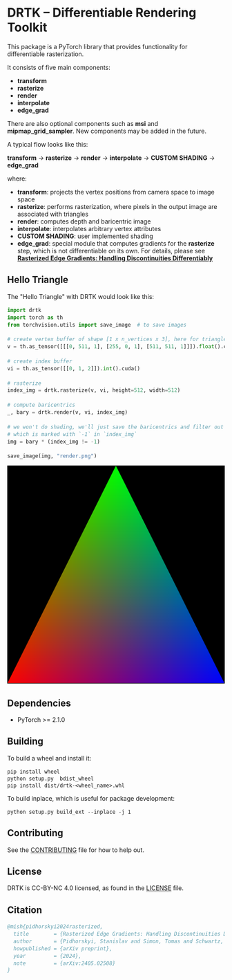 # DRTK – Differentiable Rendering Toolkit

This package is a PyTorch library that provides functionality for differentiable rasterization.

It consists of five main components:

* **transform**
* **rasterize**
* **render**
* **interpolate**
* **edge_grad**

There are also optional components such as **msi** and **mipmap_grid_sampler**. New components may be added in the future.

A typical flow looks like this:

**transform** → **rasterize** → **render** → **interpolate** → **CUSTOM SHADING** → **edge_grad**

where:
- **transform**: projects the vertex positions from camera space to image space
- **rasterize**: performs rasterization, where pixels in the output image are associated with triangles
- **render**: computes depth and baricentric image
- **interpolate**: interpolates arbitrary vertex attributes
- **CUSTOM SHADING**: user implemented shading
- **edge_grad**: special module that computes gradients for the **rasterize** step, which is not differentiable on its own. For details, please see [**Rasterized Edge Gradients: Handling Discontinuities Differentiably**](https://arxiv.org/abs/2405.02508)

## Hello Triangle
The "Hello Triangle" with DRTK would look like this:
```python
import drtk
import torch as th
from torchvision.utils import save_image  # to save images

# create vertex buffer of shape [1 x n_vertices x 3], here for triangle `n_vertices` == 3
v = th.as_tensor([[[0, 511, 1], [255, 0, 1], [511, 511, 1]]]).float().cuda()

# create index buffer
vi = th.as_tensor([[0, 1, 2]]).int().cuda()

# rasterize
index_img = drtk.rasterize(v, vi, height=512, width=512)

# compute baricentrics
_, bary = drtk.render(v, vi, index_img)

# we won't do shading, we'll just save the baricentrics and filter out the empty region
# which is marked with `-1` in `index_img`
img = bary * (index_img != -1)

save_image(img, "render.png")
```

![hello triangle](doc/hellow_triangle.png)

## Dependencies
* PyTorch >= 2.1.0

## Building

To build a wheel and install it:
```
pip install wheel
python setup.py  bdist_wheel
pip install dist/drtk-<wheel_name>.whl
```

To build inplace, which is useful for package development:
```
python setup.py build_ext --inplace -j 1
```

## Contributing

See the [CONTRIBUTING](CONTRIBUTING.md) file for how to help out.

## License
DRTK is CC-BY-NC 4.0 licensed, as found in the [LICENSE](LICENSE) file.

## Citation
```bibtex
@mish{pidhorskyi2024rasterized,
  title        = {Rasterized Edge Gradients: Handling Discontinuities Differentiably},
  author       = {Pidhorskyi, Stanislav and Simon, Tomas and Schwartz, Gabriel and Wen, He and Sheikh, Yaser and Saragih, Jason},
  howpublished = {arXiv preprint},
  year         = {2024},
  note         = {arXiv:2405.02508}
}
```
